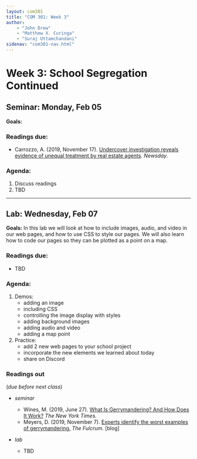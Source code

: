 ```yaml
---
layout: com301
title: "COM 301: Week 3"
author:
    - "John Drew"
    - "Matthew X. Curinga"
    - "Suraj Uttamchandani"
sidenav: "com301-nav.html"
---
```


Week 3: School Segregation Continued
====================================


<h2><i class="bi bi-book text-primary"></i> Seminar: Monday, Feb 05</h2>

**Goals:**


### Readings due:
- Carrozzo, A. (2019, November 17). [Undercover investigation reveals evidence of unequal treatment by real estate agents](https://projects.newsday.com/long-island/real-estate-agents-investigation/). _Newsday_.

### Agenda:
1. Discuss readings
2. TBD

- - - -

<h2><i class="bi bi-filetype-html text-primary"></i> Lab: Wednesday, Feb 07</h2>

**Goals:** In this lab we will look at how to include images, audio, and video in our web pages, and how to use CSS to style our pages. We will also learn how to code our pages so they can be plotted as a point on a map.

### Readings due:

- TBD


### Agenda:
1. Demos:
    - adding an image
    - including CSS
    - controlling the image display with styles
    - adding background images
    - adding audio and video
    - adding a map point
2. Practice:
    - add 2 new web pages to your school project
    - incorporate the new elements we learned about today
    - share on Discord


### Readings out
(_due before next class_)

- _seminar_
    - Wines, M. (2019, June 27). [What Is Gerrymandering? And How Does It Work?](https://www.nytimes.com/2019/06/27/us/gerrymander-explainer.html) _The New York Times._
    - Meyers, D. (2019, November 7). [Experts identify the worst examples of gerrymandering.](https://thefulcrum.us/worst-gerrymandering-districts-example) _The Fulcrum._ [blog]

- _lab_
    - TBD
